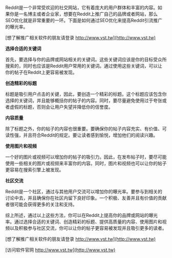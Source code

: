 Reddit是一个非常受欢迎的社交网站，它有着庞大的用户群体和丰富的内容。如果你是一名博主或者企业家，想要在Reddit上推广自己的品牌或者网站，那么SEO优化就是非常重要的一环。下面是如何通过SEO优化来提高Reddit引流推广的曝光率。

[想了解推广相关软件的朋友请登录 http://www.vst.tw](http://www.vst.tw)

**选择合适的关键词**

首先，要选择与你的品牌或网站相关的关键词。这些关键词应该是你的目标受众所搜索的，同时也应该是Reddit用户常用的关键词。通过使用这些关键词，可以让你的帖子在Reddit上更容易被发现。

**创造精彩的标题**

标题是吸引用户点击的关键，因此，要创造一个精彩的标题。这个标题应该包含你选择的关键词，并且能够概括你的帖子的内容。同时，要尽量避免使用过于夸张或者虚假的标题，否则会让用户失望并降低你的信誉度。

**内容质量**

除了标题之外，你的帖子的内容也很重要。要确保你的帖子内容充实、有价值、可读性强，并且符合Reddit的规定。要让读者感到愉悦，增加他们的阅读兴趣。

**使用图片和视频**

一个好的图片或视频可以增加你的帖子的吸引力。因此，在发布帖子时，要尽可能使用一些相关的图片或视频来丰富你的内容。同时，图片和视频也可以让你的帖子更容易在搜索引擎上被发现。

**社区交流**

Reddit是一个社区，通过与其他用户交流可以增加你的曝光率。要参与到相关的讨论中去，并且确保你在社区内留下良好印象。一个积极、友善并且有价值的贡献者很可能会获得更多的关注和支持。

综上所述，通过以上这些方法，你可以在Reddit上提高你的品牌或网站的曝光率。通过选择合适的关键词、创造精彩的标题、提供高质量的内容、使用图片和视频以及积极参与社区交流，你可以让你的帖子更容易被发现并且吸引更多的读者。

[想了解推广相关软件的朋友请登录 http://www.vst.tw](http://www.vst.tw)


[访问软件官网 http://www.vst.tw](http://www.vst.tw)
